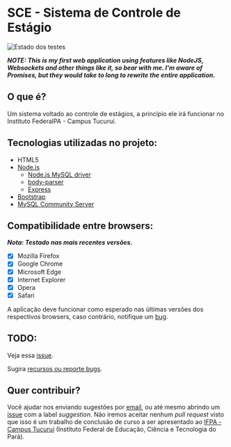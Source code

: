 # SCE - Sistema de Controle de Estágio

![Estado dos testes](https://travis-ci.org/rafaelcn/SCE.svg?branch=master)

 *__NOTE: This is my first web application using features like NodeJS, Websockets and other things like it, so bear with me.
 I'm aware of Promises, but they would take to long to rewrite the entire application.__*
 
## O que é?

  Um sistema voltado ao controle de estágios, a princípio ele irá funcionar no Instituto
  FederalPA - Campus Tucuruí.

## Tecnologias utilizadas no projeto:

 * HTML5
 * [Node.js](https://nodejs.org)
    * [Node.js MySQL driver](https://www.npmjs.com/package/mysql)
    * [body-parser](https://www.npmjs.com/package/body-parser)
    * [Express](http://expressjs.com/)
 * [Bootstrap](http://getbootstrap.com/)
 * [MySQL Community Server](https://dev.mysql.com/downloads/mysql/)

## Compatibilidade entre browsers:

  *__Nota: Testado nas mais recentes versões.__*

  - [X] Mozilla Firefox
  - [X] Google Chrome
  - [X] Microsoft Edge
  - [X] Internet Explorer
  - [X] Opera
  - [X] Safari

  A aplicação deve funcionar como esperado nas últimas versões dos respectivos browsers, caso contrário, 
  notifique um [bug](http://github.com/rafaelcn/SCE/issues/new).

## TODO:

  Veja essa [issue](https://github.com/rafaelcn/SCE/issues/13).
  
  Sugira [recursos ou reporte bugs](http://github.com/rafaelcn/SCE/issues/new).


## Quer contribuir?

 Você ajudar nos enviando sugestões por [email](mailto:rafaelnunes737@hotmail.com), ou até mesmo abrindo
 um [issue](https://github.com/rafaelcn/SICA/issues/new) com a label *suggestion*. Não iremos aceitar 
 nenhum *pull request* visto que isso é um trabalho de conclusão de curso a ser apresentado ao 
 [IFPA - Campus Tucuruí](http://tucurui.ifpa.edu.br/) (Instituto Federal de Educação, Ciência e Tecnologia 
 do Pará).
